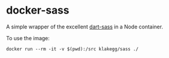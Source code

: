 # docker-sass

A simple wrapper of the excellent [dart-sass](https://github.com/sass/dart-sass) in a Node container.

To use the image:

```shell
docker run --rm -it -v $(pwd):/src klakegg/sass ./
```